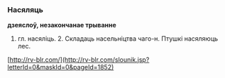 ### Насяляць
**дзеяслоў, незакончанае трыванне**

1. гл. насяліць. 2. Складаць насельніцтва чаго-н. Птушкі насяляюць лес.

<a rel="author">[http://rv-blr.com/](http://rv-blr.com/slounik.jsp?letterId=0&maskId=0&pageId=1852)</a>
